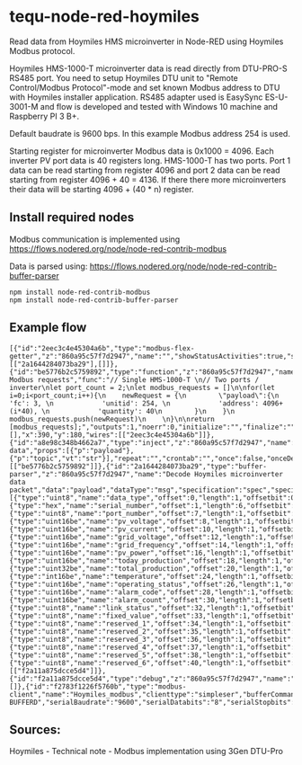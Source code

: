 # tequ-node-red-hoymiles
Read data from Hoymiles HMS microinverter in Node-RED using Hoymiles Modbus protocol.

Hoymiles HMS-1000-T microinverter data is read directly from DTU-PRO-S RS485 port. You need to setup Hoymiles DTU unit to "Remote Control/Modbus Protocol"-mode and set known Modbus address to DTU with Hoymiles installer application. RS485 adapter used is EasySync ES-U-3001-M and flow is developed and tested with Windows 10 machine and Raspberry PI 3 B+.

Default baudrate is 9600 bps. In this example Modbus address 254 is used.

Starting register for microinverter Modbus data is 0x1000 = 4096. Each inverter PV port data is 40 registers long. HMS-1000-T has two ports. Port 1 data can be read starting from register 4096 and port 2 data can be read starting from register 4096 + 40 = 4136. If there there more microinverters their data will be starting 4096 + (40 * n) register.

## Install required nodes

Modbus communication is implemented using 
https://flows.nodered.org/node/node-red-contrib-modbus

Data is parsed using:
https://flows.nodered.org/node/node-red-contrib-buffer-parser

```
npm install node-red-contrib-modbus
npm install node-red-contrib-buffer-parser
```

## Example flow

```
[{"id":"2eec3c4e45304a6b","type":"modbus-flex-getter","z":"860a95c57f7d2947","name":"","showStatusActivities":true,"showErrors":false,"logIOActivities":false,"server":"f2783f1226f5760b","useIOFile":false,"ioFile":"","useIOForPayload":false,"emptyMsgOnFail":false,"keepMsgProperties":true,"x":650,"y":180,"wires":[["2a1644284073ba29"],[]]},{"id":"be5776b2c5759892","type":"function","z":"860a95c57f7d2947","name":"Create Modbus requests","func":"// Single HMS-1000-T \n// Two ports / inverter\nlet port_count = 2;\nlet modbus_requests = []\n\nfor(let i=0;i<port_count;i++){\n    newRequest = {\n        \"payload\":{\n            'fc': 3, \n            'unitid': 254, \n            'address': 4096+(i*40), \n            'quantity': 40\n        }\n    }\n    modbus_requests.push(newRequest)\n    \n}\n\nreturn [modbus_requests];","outputs":1,"noerr":0,"initialize":"","finalize":"","libs":[],"x":390,"y":180,"wires":[["2eec3c4e45304a6b"]]},{"id":"a8e98c348b4662a7","type":"inject","z":"860a95c57f7d2947","name":"read data","props":[{"p":"payload"},{"p":"topic","vt":"str"}],"repeat":"","crontab":"","once":false,"onceDelay":0.1,"topic":"","payload":"","payloadType":"date","x":180,"y":180,"wires":[["be5776b2c5759892"]]},{"id":"2a1644284073ba29","type":"buffer-parser","z":"860a95c57f7d2947","name":"Decode Hoymiles microinverter data packet","data":"payload","dataType":"msg","specification":"spec","specificationType":"ui","items":[{"type":"uint8","name":"data_type","offset":0,"length":1,"offsetbit":0,"scale":"1","mask":""},{"type":"hex","name":"serial_number","offset":1,"length":6,"offsetbit":0,"scale":"1","mask":""},{"type":"uint8","name":"port_number","offset":7,"length":1,"offsetbit":0,"scale":"1","mask":""},{"type":"uint16be","name":"pv_voltage","offset":8,"length":1,"offsetbit":0,"scale":"0.1","mask":""},{"type":"uint16be","name":"pv_current","offset":10,"length":1,"offsetbit":0,"scale":"0.01","mask":""},{"type":"uint16be","name":"grid_voltage","offset":12,"length":1,"offsetbit":0,"scale":"0.1","mask":""},{"type":"uint16be","name":"grid_frequency","offset":14,"length":1,"offsetbit":0,"scale":"0.01","mask":""},{"type":"uint16be","name":"pv_power","offset":16,"length":1,"offsetbit":0,"scale":"0.1","mask":""},{"type":"uint16be","name":"today_production","offset":18,"length":1,"offsetbit":0,"scale":"0.1","mask":""},{"type":"uint32be","name":"total_production","offset":20,"length":1,"offsetbit":0,"scale":"0.1","mask":""},{"type":"int16be","name":"temperature","offset":24,"length":1,"offsetbit":0,"scale":"0.1","mask":""},{"type":"uint16be","name":"operating_status","offset":26,"length":1,"offsetbit":0,"scale":"1","mask":""},{"type":"uint16be","name":"alarm_code","offset":28,"length":1,"offsetbit":0,"scale":"1","mask":""},{"type":"uint16be","name":"alarm_count","offset":30,"length":1,"offsetbit":0,"scale":"1","mask":""},{"type":"uint8","name":"link_status","offset":32,"length":1,"offsetbit":0,"scale":"1","mask":""},{"type":"uint8","name":"fixed_value","offset":33,"length":1,"offsetbit":0,"scale":"1","mask":""},{"type":"uint8","name":"reserved_1","offset":34,"length":1,"offsetbit":0,"scale":"1","mask":""},{"type":"uint8","name":"reserved_2","offset":35,"length":1,"offsetbit":0,"scale":"1","mask":""},{"type":"uint8","name":"reserved_3","offset":36,"length":1,"offsetbit":0,"scale":"1","mask":""},{"type":"uint8","name":"reserved_4","offset":37,"length":1,"offsetbit":0,"scale":"1","mask":""},{"type":"uint8","name":"reserved_5","offset":38,"length":1,"offsetbit":0,"scale":"1","mask":""},{"type":"uint8","name":"reserved_6","offset":40,"length":1,"offsetbit":0,"scale":"1","mask":""}],"swap1":"","swap2":"","swap3":"","swap1Type":"swap","swap2Type":"swap","swap3Type":"swap","msgProperty":"payload","msgPropertyType":"str","resultType":"keyvalue","resultTypeType":"return","multipleResult":false,"fanOutMultipleResult":false,"setTopic":true,"outputs":1,"x":290,"y":260,"wires":[["f2a11a875dcce5d4"]]},{"id":"f2a11a875dcce5d4","type":"debug","z":"860a95c57f7d2947","name":"","active":true,"tosidebar":true,"console":false,"tostatus":false,"complete":"payload","targetType":"msg","statusVal":"","statusType":"auto","x":630,"y":260,"wires":[]},{"id":"f2783f1226f5760b","type":"modbus-client","name":"Hoymiles_modbus","clienttype":"simpleser","bufferCommands":true,"stateLogEnabled":false,"queueLogEnabled":false,"tcpHost":"127.0.0.1","tcpPort":"502","tcpType":"DEFAULT","serialPort":"/dev/ttyUSB0","serialType":"RTU-BUFFERD","serialBaudrate":"9600","serialDatabits":"8","serialStopbits":"1","serialParity":"none","serialConnectionDelay":"100","unit_id":"254","commandDelay":"1000","clientTimeout":"1000","reconnectOnTimeout":true,"reconnectTimeout":"2000","parallelUnitIdsAllowed":true}]
```

## Sources:
Hoymiles - Technical note - Modbus implementation using 3Gen DTU-Pro

